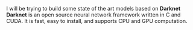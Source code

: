 I will be trying to build some state of the art models based on **Darknet** </br>
**Darknet** is an open source neural network framework written in C and CUDA. It is fast, easy to install, and supports CPU and GPU computation.
